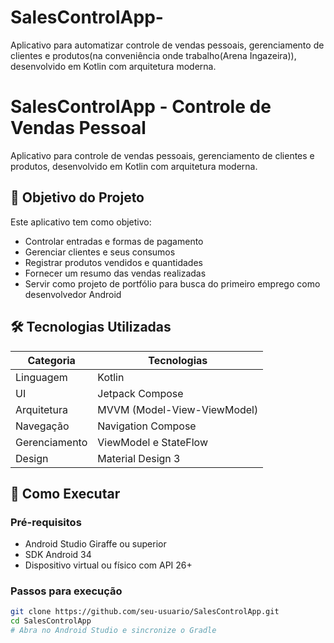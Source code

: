 # SalesControlApp-
Aplicativo para automatizar controle de vendas pessoais, gerenciamento de clientes e produtos(na conveniência onde trabalho(Arena Ingazeira)), desenvolvido em Kotlin com arquitetura moderna.

# SalesControlApp - Controle de Vendas Pessoal

Aplicativo para controle de vendas pessoais, gerenciamento de clientes e produtos, desenvolvido em Kotlin com arquitetura moderna.

## 📌 Objetivo do Projeto

Este aplicativo tem como objetivo:
- Controlar entradas e formas de pagamento
- Gerenciar clientes e seus consumos
- Registrar produtos vendidos e quantidades
- Fornecer um resumo das vendas realizadas
- Servir como projeto de portfólio para busca do primeiro emprego como desenvolvedor Android

## 🛠 Tecnologias Utilizadas

| Categoria       | Tecnologias                              |
|-----------------|------------------------------------------|
| Linguagem       | Kotlin                                   |
| UI              | Jetpack Compose                          |
| Arquitetura     | MVVM (Model-View-ViewModel)              |
| Navegação       | Navigation Compose                       |
| Gerenciamento   | ViewModel e StateFlow                    |
| Design          | Material Design 3                        |

## 🚀 Como Executar

### Pré-requisitos
- Android Studio Giraffe ou superior
- SDK Android 34
- Dispositivo virtual ou físico com API 26+

### Passos para execução
```bash
git clone https://github.com/seu-usuario/SalesControlApp.git
cd SalesControlApp
# Abra no Android Studio e sincronize o Gradle
